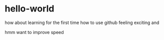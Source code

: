# hello-world

how about learning for the first time how to use github
feeling exciting
and 

hmm
want to improve speed
